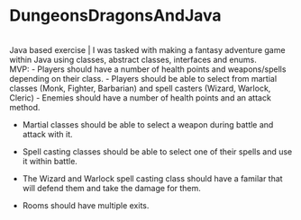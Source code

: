 # DungeonsDragonsAndJava
<br>
Java based exercise | I was tasked with making a fantasy adventure game within Java using classes, abstract classes, interfaces and enums.

<br>
MVP:
- Players should have a number of health points and weapons/spells depending on their class.
- Players should be able to select from martial classes (Monk, Fighter, Barbarian) and spell casters (Wizard, Warlock, Cleric)
- Enemies should have a number of health points and an attack method.

- Martial classes should be able to select a weapon during battle and attack with it.
- Spell casting classes should be able to select one of their spells and use it within battle. 

- The Wizard and Warlock spell casting class should have a familar that will defend them and take the damage for them.
- Rooms should have multiple exits.


